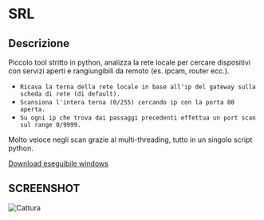# SRL

## Descrizione
Piccolo tool stritto in python, analizza la rete locale per cercare dispositivi con servizi aperti e rangiungibili da remoto (es. ipcam, router ecc.).


- `Ricava la terna della rete locale in base all'ip del gateway sulla scheda di rete (di default).`
- `Scansiona l'intera terna (0/255) cercando ip con la porta 80 aperta.`
- `Su ogni ip che trova dai passaggi precedenti effettua un port scan sul range 0/9999.`

Molto veloce negli scan grazie al multi-threading, tutto in un singolo script python. 

[Download eseguibile windows](https://github.com/theking0/SRL/releases/download/untagged-7730d8725eae5197d0a6/localScan.exe)

## SCREENSHOT

![Cattura](https://user-images.githubusercontent.com/583775/186486424-6f12fdb4-efe8-4134-a761-fe7776445c76.JPG)
